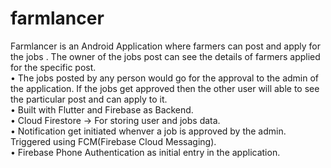 # farmlancer
Farmlancer is an Android Application where farmers can post and apply for the jobs . The owner of the jobs post can see the details of farmers applied for the specific post.\
• The jobs posted by any person would go for the approval to the admin of the application. If the jobs get approved then the other user will able to see the particular post and can apply to it.\
• Built with Flutter and Firebase as  Backend.\
• Cloud Firestore -> For storing user and jobs data.\
• Notification get initiated whenver a job is approved by the admin. Triggered using FCM(Firebase Cloud Messaging).\
• Firebase Phone Authentication as initial entry in the application.

